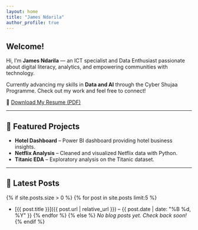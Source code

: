 ```yaml
---
layout: home
title: "James Ndarila"
author_profile: true
---
```


## Welcome!

Hi, I’m **James Ndarila** — an ICT specialist and Data Enthusiast passionate about digital literacy, analytics, and empowering communities with technology.

Currently advancing my skills in **Data and AI** through the Cyber Shujaa Programme. Check out my work and feel free to connect!

📄 [Download My Resume (PDF)](/assets/files/James-Ndarila-CV.pdf)

---

## 🔧 Featured Projects

- **Hotel Dashboard** – Power BI dashboard providing hotel business insights.
- **Netflix Analysis** – Cleaned and visualized Netflix data with Python.
- **Titanic EDA** – Exploratory analysis on the Titanic dataset.

---

## 📝 Latest Posts

{% if site.posts.size > 0 %}
{% for post in site.posts limit:5 %}
- [{{ post.title }}]({{ post.url | relative_url }}) – {{ post.date | date: "%B %d, %Y" }}
{% endfor %}
{% else %}
_No blog posts yet. Check back soon!_
{% endif %}
